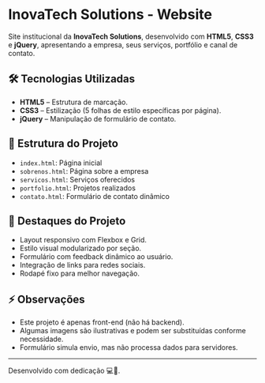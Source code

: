 
# InovaTech Solutions - Website

Site institucional da **InovaTech Solutions**, desenvolvido com **HTML5**, **CSS3** e **jQuery**, apresentando a empresa, seus serviços, portfólio e canal de contato.

## 🛠 Tecnologias Utilizadas
- **HTML5** – Estrutura de marcação.
- **CSS3** – Estilização (5 folhas de estilo específicas por página).
- **jQuery** – Manipulação de formulário de contato.

## 📂 Estrutura do Projeto
- `index.html`: Página inicial
- `sobrenos.html`: Página sobre a empresa
- `servicos.html`: Serviços oferecidos
- `portfolio.html`: Projetos realizados
- `contato.html`: Formulário de contato dinâmico

## 🌟 Destaques do Projeto
- Layout responsivo com Flexbox e Grid.
- Estilo visual modularizado por seção.
- Formulário com feedback dinâmico ao usuário.
- Integração de links para redes sociais.
- Rodapé fixo para melhor navegação.

## ⚡ Observações
- Este projeto é apenas front-end (não há backend).
- Algumas imagens são ilustrativas e podem ser substituídas conforme necessidade.
- Formulário simula envio, mas não processa dados para servidores.

---

Desenvolvido com dedicação 💻🚀.
